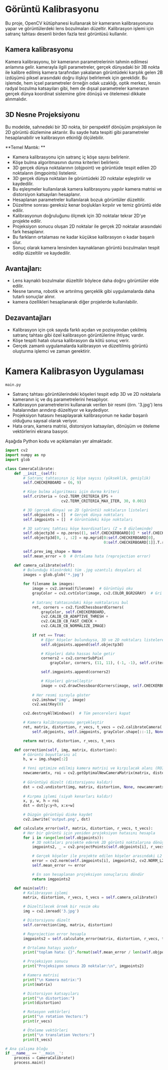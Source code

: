 # Görüntü Kalibrasyonu
Bu proje, OpenCV kütüphanesi kullanarak bir kameranın kalibrasyonunu yapar ve görüntülerdeki lens bozulmaları düzeltir. Kalibrasyon işlemi için satranç tahtası desenli birden fazla test görüntüsü kullanılır.

## Kamera kalibrasyonu
Kamera kalibrasyonu, bir kameranın parametrelerinin tahmin edilmesi anlamına gelir. 
kamerayla ilgili parametreler, gerçek dünyadaki bir 3B nokta ile kalibre edilmiş kamera tarafından yakalanan görüntüdeki karşılık gelen 2B izdüşümü piksel arasındaki doğru ilişkiyi belirlemek için gereklidir. 
Bu işlemde, hem içsel parametreler örneğin odak uzaklığı, optik merkez, lensin radyal bozulma katsayıları gibi, hem de dışsal parametreler kameranın gerçek dünya koordinat sistemine göre dönüşü ve ötelemesi dikkate alınmalıdır.

## 3D Nesne Projeksiyonu
Bu modelde, sahnedeki bir 3D nokta, bir perspektif dönüşüm projeksiyon ile 2D görüntü düzlemine aktarılır. Bu sayde hata tespiti gibi parametreler hesaplanabilir ve kalibrasyon etkinliği ölçülebilir.

**Temel Mantık: **

- Kamera kalibrasyonu için satranç iç köşe sayısı belirlenir.
- Köşe bulma algoritmasının durma kriterleri belirlenir.
- 3D gerçek dünya noktalarının (objpoint) ve görüntüde tespit edilen 2D noktaların (imgpoints) listelenir.
- 3D gerçek dünya noktaları ile görüntüdeki 2D noktalar eşleştirilir ve kaydedilir.
- Bu eşleşmeler kullanılarak kamera kalibrasyonu yapılır kamera matrisi ve distorsiyon katsayıları hesaplanır.
- Hesaplanan parametreler kullanılarak bozuk görüntüler düzeltilir.
- Düzeltme sonrası gereksiz kenar boşlukları kırpılır ve temiz görüntü elde edilir.
- Kalibrasyonun doğruluğunu ölçmek için 3D noktalar tekrar 2D’ye projekte edilir.
- Projeksiyon sonucu oluşan 2D noktalar ile gerçek 2D noktalar arasındaki fark hesaplanır.
- Bu farkların ortalaması ne kadar küçükse kalibrasyon o kadar başarılı olur.
- Sonuç olarak kamera lensinden kaynaklanan görüntü bozulmaları tespit edilip düzeltilir ve kaydedilir.

## Avantajları:
- Lens kaynaklı bozulmalar düzeltilir böylece daha doğru görüntüler elde edilir.
- Nesne tanıma, robotik ve artırılmış gerçeklik gibi uygulamalarda daha tutarlı sonuçlar alınır.
- kamera özellikleri hesaplanarak diğer projelerde kullanılabilir.

## Dezavantajları
- Kalibrasyon için çok sayıda farklı açıdan ve pozisyondan çekilmiş satranç tahtası gibi özel kalibrasyon görüntülerine ihtiyaç vardır.
- Köşe tespiti hatalı olursa kalibrasyon da kötü sonuç verir.
- Gerçek zamanlı uygulamalarda kalibrasyon ve düzeltilmiş görüntü oluşturma işlemci ve zaman gerektirir.

# Kamera Kalibrasyon Uygulaması

`main.py`
- Satranç tahtası görüntülerindeki köşeleri tespit edip 3D ve 2D noktalarla kameranın iç ve dış parametrelerini hesaplıyor.
- Kalibrasyon parametrelerini kullanarak verilen bir resmi (örn. '3.jpg') lens hatalarından arındırıp düzeltiyor ve kaydediyor.
- Projeksiyon hatasını hesaplayarak kalibrasyonun ne kadar başarılı olduğunu sayısal olarak veriyor.
- Hata oranı, kamera matrisi, distorsiyon katsayıları, dönüşüm ve öteleme vektörlerini ekrana basıyor.

Aşağıda Python kodu ve açıklamaları yer almaktadır.
```python
import cv2
import numpy as np
import glob

class CameraCalibrate:
    def __init__(self):
        # Satranç tahtasının iç köşe sayısı (yükseklik, genişlik)
        self.CHECKERBOARD = (6, 9)

        # Köşe bulma algoritması için durma kriteri
        self.criteria = (cv2.TERM_CRITERIA_EPS + 
                         cv2.TERM_CRITERIA_MAX_ITER, 30, 0.001)

        # 3D (gerçek dünya) ve 2D (görüntü) noktaların listeleri
        self.objpoints = []  # Gerçek dünya noktaları
        self.imgpoints = []  # Görüntüdeki köşe noktaları

        # 3D satranç tahtası köşe koordinatları (Z = 0 düzleminde)
        self.objectp3d = np.zeros((1, self.CHECKERBOARD[0] * self.CHECKERBOARD[1], 3), np.float32)
        self.objectp3d[0, :, :2] = np.mgrid[0:self.CHECKERBOARD[0],
                                            0:self.CHECKERBOARD[1]].T.reshape(-1, 2)

        self.prev_img_shape = None
        self.mean_error = 0  # Ortalama hata (reprojection error)

    def camera_calibrate(self):
        # Bulunduğu klasördeki tüm .jpg uzantılı dosyaları al
        images = glob.glob('*.jpg')
        
        for filename in images:
            image = cv2.imread(filename)  # Görüntüyü oku
            grayColor = cv2.cvtColor(image, cv2.COLOR_BGR2GRAY)  # Gri tona çevir
            
            # Satranç tahtasındaki köşe noktalarını bul
            ret, corners = cv2.findChessboardCorners(
                grayColor, self.CHECKERBOARD, 
                cv2.CALIB_CB_ADAPTIVE_THRESH + 
                cv2.CALIB_CB_FAST_CHECK + 
                cv2.CALIB_CB_NORMALIZE_IMAGE)
            
            if ret == True:
                # Eğer köşeler bulunduysa, 3D ve 2D noktaları listelere ekle
                self.objpoints.append(self.objectp3d)

                # Köşeleri daha hassas hale getir
                corners2 = cv2.cornerSubPix(
                    grayColor, corners, (11, 11), (-1, -1), self.criteria)

                self.imgpoints.append(corners2)

                # Köşeleri görselleştir
                image = cv2.drawChessboardCorners(image, self.CHECKERBOARD, corners2, ret)
            
            # Her resmi sırayla göster
            cv2.imshow('img', image)
            cv2.waitKey(0)

        cv2.destroyAllWindows()  # Tüm pencereleri kapat

        # Kamera kalibrasyonunu gerçekleştir
        ret, matrix, distortion, r_vecs, t_vecs = cv2.calibrateCamera(
            self.objpoints, self.imgpoints, grayColor.shape[::-1], None, None)

        return matrix, distortion, r_vecs, t_vecs

    def correction(self, img, matrix, distortion):
        # Görüntü boyutlarını al
        h, w = img.shape[:2]

        # Yeni optimize edilmiş kamera matrisi ve kırpılacak alanı (ROI) hesapla
        newcameramtx, roi = cv2.getOptimalNewCameraMatrix(matrix, distortion, (w,h), 1, (w,h))
        
        # Görüntüyü düzelt (distorsiyonu kaldır)
        dst = cv2.undistort(img, matrix, distortion, None, newcameramtx)
        
        # Kırpma işlemi (siyah kenarları kaldır)
        x, y, w, h = roi
        dst = dst[y:y+h, x:x+w]

        # Düzgün görüntüyü diske kaydet
        cv2.imwrite('output.png', dst)

    def calculate_error(self, matrix, distortion, r_vecs, t_vecs):
        # Her bir görüntü için yeniden projeksiyon hatasını hesapla
        for i in range(len(self.objpoints)):
            # 3D noktaları projekte ederek 2D görüntü noktalarına dönüştür
            imgpoints2, _ = cv2.projectPoints(self.objpoints[i], r_vecs[i], t_vecs[i], matrix, distortion)

            # Gerçek köşeler ile projekte edilen köşeler arasındaki L2 norm farkını hesapla
            error = cv2.norm(self.imgpoints[i], imgpoints2, cv2.NORM_L2) / len(imgpoints2)
            self.mean_error += error

            # En son hesaplanan projeksiyon sonuçlarını döndür
            return imgpoints2

    def main(self):
        # Kalibrasyon işlemi
        matrix, distortion, r_vecs, t_vecs = self.camera_calibrate()

        # Düzeltilecek örnek bir resim oku
        img = cv2.imread('3.jpg')

        # Distorsiyonu düzelt
        self.correction(img, matrix, distortion)

        # Reprojection error hesapla
        imgpoints2 = self.calculate_error(matrix, distortion, r_vecs, t_vecs)

        # Ortalama hatayı yazdır
        print("toplam hata: {}".format(self.mean_error / len(self.objpoints)))

        # Projeksiyon sonucu
        print("Projeksiyon sonucu 2D noktalar:\n", imgpoints2)

        # Kamera matrisi
        print("\n Kamera matrix:")
        print(matrix)

        # Distorsiyon katsayıları
        print("\n distortion:")
        print(distortion)

        # Rotasyon vektörleri
        print("\n rotation Vectors:")
        print(r_vecs)

        # Öteleme vektörleri
        print("\n translation Vectors:")
        print(t_vecs)

# Ana çalışma bloğu
if __name__ == '__main__':
    process = CameraCalibrate()
    process.main()

```



